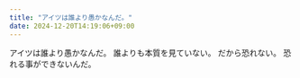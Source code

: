 ```yaml
---
title: "アイツは誰より愚かなんだ。"
date: 2024-12-20T14:19:06+09:00
---
```

アイツは誰より愚かなんだ。
誰よりも本質を見ていない。
だから恐れない。
恐れる事ができないんだ。
